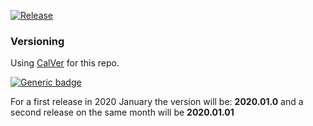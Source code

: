 [![Release](https://img.shields.io/badge/Release-2020.04.0-blue.svg)](https://shields.io/)

### Versioning

Using [CalVer](http://calver.org) for this repo.  

[![Generic badge](https://img.shields.io/badge/CalVer-YYYY.0M.MICRO-blue.svg)](https://shields.io/)

For a first release in 2020 January the version will be: **2020.01.0** and a second release on the same month will be **2020.01.01**
